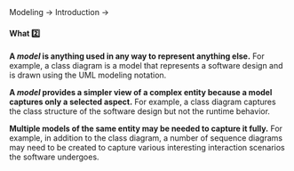 <link rel="stylesheet" href="{{baseUrl}}/css/textbook.css">

<div class="website-content">

<div id="path">Modeling &rarr; Introduction &rarr;</div>

<div id="title">

#### What :two:

</div>

<div id="body">

**A _model_ is anything used in any way to represent anything else.** For example, a class diagram is a model that represents a software design and is drawn using the UML modeling notation.

**A _model_ provides a simpler view of a complex entity because a model captures only a selected aspect.** For example, a class diagram captures the class structure of the software design but not the runtime behavior.

**Multiple models of the same entity may be needed to capture it fully.** For example, in addition to the class diagram, a number of sequence diagrams may need to be created to capture various interesting interaction scenarios the software undergoes.

</div>

<div id="extras">
<div>

</div>
